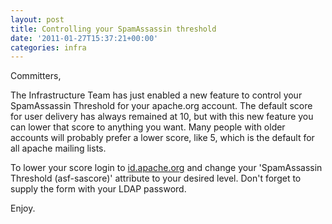 ```yaml
---
layout: post
title: Controlling your SpamAssassin threshold
date: '2011-01-27T15:37:21+00:00'
categories: infra
---
```

<p>Committers,</p>

<p>
The Infrastructure Team has just enabled a new feature to control your SpamAssassin Threshold for your apache.org account.  The default score for user delivery has always remained at 10, but with this new feature you can lower that score to anything you want. Many people with older accounts will probably prefer a lower score, like 5, which is the default for all apache mailing lists.</p>

<p>To lower your score login to <a href="https://id.apache.org/">id.apache.org</a> and change your 'SpamAssassin Threshold (asf-sascore)' attribute to your desired level.  Don't forget to supply the form with your LDAP password.</p>

<p>Enjoy.</p>
